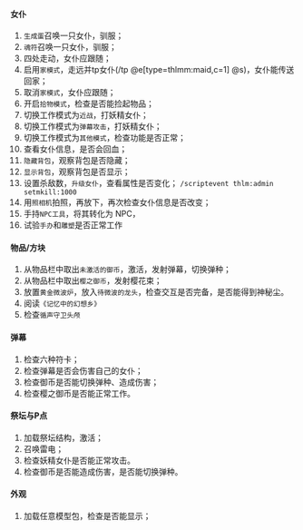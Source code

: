 #### 女仆
1. `生成蛋`召唤一只女仆，驯服；
2. `魂符`召唤一只女仆，驯服；
3. 四处走动，女仆应跟随；
4. 启用`家模式`，走远并tp女仆(/tp @e[type=thlmm:maid,c=1] @s)，女仆能传送回家；
5. 取消`家模式`，女仆应跟随；
6. 开启`拾物模式`，检查是否能捡起物品；
7. 切换工作模式为`近战`，打妖精女仆；
8. 切换工作模式为`弹幕攻击`，打妖精女仆；
9. 切换工作模式为`其他模式`，检查功能是否正常；
10. 查看女仆信息，是否会回血；
11. `隐藏背包`，观察背包是否隐藏；
12. `显示背包`，观察背包是否显示；
13. 设置杀敌数，`升级女仆`，查看属性是否变化； `/scriptevent thlm:admin setmkill:1000`
14. 用`照相机`拍照，再放下，再次检查女仆信息是否改变；
15. 手持`NPC工具`，将其转化为 NPC，
16. 试验`手办`和`雕塑`是否正常工作

#### 物品/方块

1. 从物品栏中取出`未激活的御币`，激活，发射弹幕，切换弹种；
2. 从物品栏中取出`樱之御币`，发射樱花束；
3. 放置`黄金微波炉`，放入`待微波的龙头`，检查交互是否完备，是否能得到神秘尘。
4. 阅读`《记忆中的幻想乡》`
5. 检查`循声守卫头颅`


#### 弹幕

1. 检查六种符卡；
2. 检查弹幕是否会伤害自己的女仆；
3. 检查御币是否能切换弹种、造成伤害；
4. 检查樱之御币是否能正常工作。


#### 祭坛与P点

1. 加载祭坛结构，激活；
2. 召唤雷电；
3. 检查妖精女仆是否能正常攻击。
4. 检查御币是否能造成伤害，是否能切换弹种。
   
#### 外观

1. 加载任意模型包，检查是否能显示；
